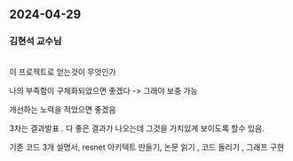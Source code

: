 ## 2024-04-29
### 김현석 교수님
<br>
이 프로젝트로 얻는것이 무엇인가

나의 부족함이 구체화되었으면 좋겠다 ->  그래야 보충 가능

개선하는 노력을 적었으면 좋겠음

3차는 결과발표 . 다 좋은 결과가 나오는데 그것을 가치있게 보이도록 할수 있음.

기존 코드 3개 설명서, resnet 아키텍트 만들기, 논문 읽기 , 코드 돌리기 , 그래프 구현